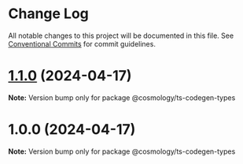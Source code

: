 # Change Log

All notable changes to this project will be documented in this file.
See [Conventional Commits](https://conventionalcommits.org) for commit guidelines.

# [1.1.0](https://github.com/cosmwasm/ts-codegen/compare/@cosmology/ts-codegen-types@1.0.0...@cosmology/ts-codegen-types@1.1.0) (2024-04-17)

**Note:** Version bump only for package @cosmology/ts-codegen-types





# 1.0.0 (2024-04-17)

**Note:** Version bump only for package @cosmology/ts-codegen-types
